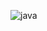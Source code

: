![java](https://user-images.githubusercontent.com/86329011/213033980-a6357d1a-54b9-4a2f-9e3a-021ebcc7711e.png)


